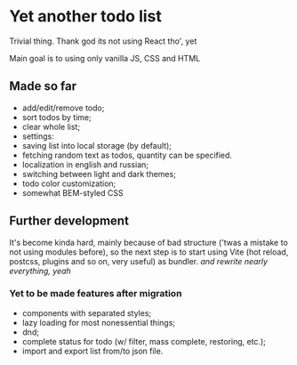# Yet another todo list
Trivial thing.
Thank god its not using React tho', yet

Main goal is to using only vanilla JS, CSS and HTML
## Made so far
 - add/edit/remove todo;
 - sort todos by time;
 - clear whole list;
 - settings:
  - saving list into local storage (by default);
  - fetching random text as todos, quantity can be specified.
 - localization in english and russian;
 - switching between light and dark themes;
 - todo color customization;
 - somewhat BEM-styled CSS

## Further development
It's become kinda hard, mainly because of bad structure ('twas a mistake to not using modules before), so the next step is to start using Vite (hot reload, postcss, plugins and so on, very useful) as bundler.
*and rewrite nearly everything, yeah*

### Yet to be made features after migration
 - components with separated styles;
 - lazy loading for most nonessential things;
 - dnd;
 - complete status for todo (w/ filter, mass complete, restoring, etc.);
 - import and export list from/to json file.

